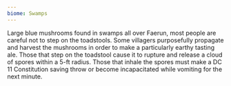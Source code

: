 ```yaml
---
biome: Swamps
---
```

Large blue mushrooms found in swamps all over Faerun, most people are careful not to step on the toadstools. Some villagers purposefully propagate and harvest the mushrooms in order to make a particularly earthy tasting ale. Those that step on the toadstool cause it to rupture and release a cloud of spores within a 5-ft radius. Those that inhale the spores must make a DC 11 Constitution saving throw or become incapacitated while vomiting for the next minute. 

